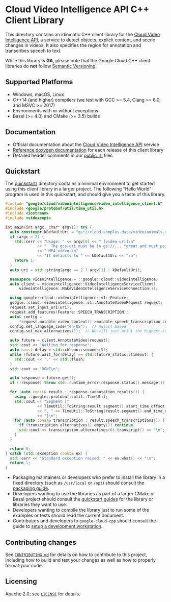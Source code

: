 # Cloud Video Intelligence API C++ Client Library

This directory contains an idiomatic C++ client library for the
[Cloud Video Intelligence API][cloud-service], a service to detect objects,
explicit content, and scene changes in videos. It also specifies the region for
annotation and transcribes speech to text.

While this library is **GA**, please note that the Google Cloud C++ client libraries do **not** follow
[Semantic Versioning](https://semver.org/).

## Supported Platforms

* Windows, macOS, Linux
* C++14 (and higher) compilers (we test with GCC >= 5.4, Clang >= 6.0, and
  MSVC >= 2017)
* Environments with or without exceptions
* Bazel (>= 4.0) and CMake (>= 3.5) builds

## Documentation

* Official documentation about the [Cloud Video Intelligence API][cloud-service-docs] service
* [Reference doxygen documentation][doxygen-link] for each release of this
  client library
* Detailed header comments in our [public `.h`][source-link] files

[cloud-service]: https://cloud.google.com/video-intelligence
[cloud-service-docs]: https://cloud.google.com/video-intelligence/docs
[doxygen-link]: https://googleapis.dev/cpp/google-cloud-videointelligence/latest/
[source-link]: https://github.com/googleapis/google-cloud-cpp/tree/main/google/cloud/videointelligence

## Quickstart

The [quickstart/](quickstart/README.md) directory contains a minimal environment
to get started using this client library in a larger project. The following
"Hello World" program is used in this quickstart, and should give you a taste of
this library.

<!-- inject-quickstart-start -->
```cc
#include "google/cloud/videointelligence/video_intelligence_client.h"
#include <google/protobuf/util/time_util.h>
#include <iostream>
#include <stdexcept>

int main(int argc, char* argv[]) try {
  auto constexpr kDefaultUri = "gs://cloud-samples-data/video/animals.mp4";
  if (argc > 2) {
    std::cerr << "Usage: " << argv[0] << " [video-uri]\n"
              << "  The gcs-uri must be in gs://... format and must point to a"
              << " MP4 video.\n"
              << "It defaults to " << kDefaultUri << "\n";
    return 1;
  }
  auto uri = std::string{argc == 2 ? argv[1] : kDefaultUri};

  namespace videointelligence = ::google::cloud::videointelligence;
  auto client = videointelligence::VideoIntelligenceServiceClient(
      videointelligence::MakeVideoIntelligenceServiceConnection());

  using google::cloud::videointelligence::v1::Feature;
  google::cloud::videointelligence::v1::AnnotateVideoRequest request;
  request.set_input_uri(uri);
  request.add_features(Feature::SPEECH_TRANSCRIPTION);
  auto& config =
      *request.mutable_video_context()->mutable_speech_transcription_config();
  config.set_language_code("en-US");  // Adjust based
  config.set_max_alternatives(1);  // We will just print the highest-confidence

  auto future = client.AnnotateVideo(request);
  std::cout << "Waiting for response";
  auto const delay = std::chrono::seconds(5);
  while (future.wait_for(delay) == std::future_status::timeout) {
    std::cout << '.' << std::flush;
  }
  std::cout << "DONE\n";

  auto response = future.get();
  if (!response) throw std::runtime_error(response.status().message());

  for (auto const& result : response->annotation_results()) {
    using ::google::protobuf::util::TimeUtil;
    std::cout << "Segment ["
              << TimeUtil::ToString(result.segment().start_time_offset())
              << ", " << TimeUtil::ToString(result.segment().end_time_offset())
              << "]\n";
    for (auto const& transcription : result.speech_transcriptions()) {
      if (transcription.alternatives().empty()) continue;
      std::cout << transcription.alternatives(0).transcript() << "\n";
    }
  }

  return 0;
} catch (std::exception const& ex) {
  std::cerr << "Standard exception raised: " << ex.what() << "\n";
  return 1;
}
```
<!-- inject-quickstart-end -->

* Packaging maintainers or developers who prefer to install the library in a
  fixed directory (such as `/usr/local` or `/opt`) should consult the
  [packaging guide](/doc/packaging.md).
* Developers wanting to use the libraries as part of a larger CMake or Bazel
  project should consult the [quickstart guides](#quickstart) for the library
  or libraries they want to use.
* Developers wanting to compile the library just to run some of the examples or
  tests should read the current document.
* Contributors and developers to `google-cloud-cpp` should consult the guide to
  [setup a development workstation][howto-setup-dev-workstation].

[howto-setup-dev-workstation]: /doc/contributor/howto-guide-setup-development-workstation.md

## Contributing changes

See [`CONTRIBUTING.md`](/CONTRIBUTING.md) for details on how to
contribute to this project, including how to build and test your changes
as well as how to properly format your code.

## Licensing

Apache 2.0; see [`LICENSE`](/LICENSE) for details.
